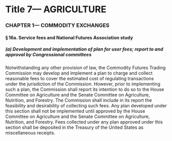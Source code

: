 
# Title 7— AGRICULTURE
### CHAPTER 1— COMMODITY EXCHANGES
#### § 16a. Service fees and National Futures Association study
##### (a) Development and implementation of plan for user fees; report to and approval by Congressional committees

Notwithstanding any other provision of law, the Commodity Futures Trading Commission may develop and implement a plan to charge and collect reasonable fees to cover the estimated cost of regulating transactions under the jurisdiction of the Commission. However, prior to implementing such a plan, the Commission shall report its intention to do so to the House Committee on Agriculture and the Senate Committee on Agriculture, Nutrition, and Forestry. The Commission shall include in its report the feasibility and desirability of collecting such fees. Any plan developed under this section shall not be implemented until approved by the House Committee on Agriculture and the Senate Committee on Agriculture, Nutrition, and Forestry. Fees collected under any plan approved under this section shall be deposited in the Treasury of the United States as miscellaneous receipts.
